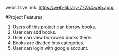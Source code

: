 websit live link: https://web-library-772a4.web.app/

#Project Features
1. Users of this project can borrow books.
2. User can add books.
3. User can view borrowed books there.
4. Books are divided into categories.
5. User can login with google account.
